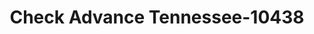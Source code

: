 ---
f_zip-code: 38068
f_state-code: TN
title: Check Advance Tennessee-10438
f_phone: 901-466-9126
f_city-only: Somerville
f_address: 17395 Ushighway 64 Somerville
f_location-unique-id: '10438'
slug: check-advance-tennessee-10438
updated-on: '2024-05-30T13:46:58.046Z'
created-on: '2024-05-30T13:36:59.803Z'
published-on: '2024-05-30T13:54:32.469Z'
f_city-state: cms/city/somerville-tn.md
f_company: cms/company/check-advance-tennessee.md
f_state: cms/state/tennessee.md
layout: '[payday-loan].html'
tags: payday-loan
---